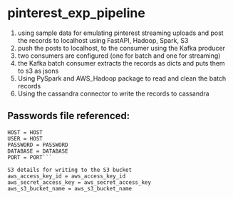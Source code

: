# pinterest_exp_pipeline

1. using sample data for emulating pinterest streaming uploads and post the records to localhost using FastAPI, Hadoop, Spark, S3
2. push the posts to localhost, to the consumer using the Kafka producer
3. two consumers are configured (one for batch and one for streaming)
4. the Kafka batch consumer extracts the records as dicts and puts them to s3 as jsons
5. Using PySpark and AWS_Hadoop package to read and clean the batch records
6. Using the cassandra connector to write the records to cassandra




## Passwords file referenced: 
```Source details for user emulation data to stream from
HOST = HOST
USER = HOST
PASSWORD = PASSWORD
DATABASE = DATABASE
PORT = PORT```

S3 details for writing to the S3 bucket
aws_access_key_id = aws_access_key_id
aws_secret_access_key = aws_secret_access_key
aws_s3_bucket_name = aws_s3_bucket_name